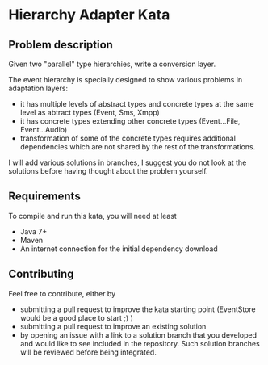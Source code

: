 Hierarchy Adapter Kata
=============

Problem description
-------------
Given two "parallel" type hierarchies, write a conversion layer.

The event hierarchy is specially designed to show various problems in adaptation layers:

- it has multiple levels of abstract types and concrete types at the same level as abtract types (Event, Sms, Xmpp)
- it has concrete types extending other concrete types (Event...File, Event...Audio)
- transformation of some of the concrete types requires additional dependencies which are not shared by the rest of
the transformations.

I will add various solutions in branches, I suggest you do not look at the solutions before having thought about the
problem yourself.

Requirements
-------------

To compile and run this kata, you will need at least

* Java 7+
* Maven
* An internet connection for the initial dependency download


Contributing
-------------

Feel free to contribute, either by
* submitting a pull request to improve the kata starting point (EventStore would be
a good place to start ;) )
* submitting a pull request to improve an existing solution
* by opening an issue with a link to a solution branch that you developed and would like to see included in the
repository. Such solution branches will be reviewed before being integrated.